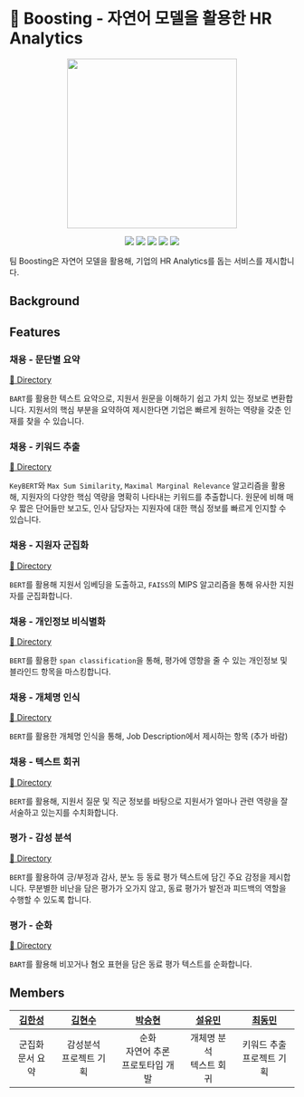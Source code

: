 # 🚀 Boosting - 자연어 모델을 활용한 HR Analytics
<p align="center">
  <img width=300 src=https://user-images.githubusercontent.com/105059564/219948000-5174245a-ac16-4bc4-b3e8-32028dcee6a5.svg>
</p>

<p align="center">
  <img src="https://img.shields.io/badge/Python-3776AB?style=for-the-badge&logo=Python&logoColor=white">
  <img src="https://img.shields.io/badge/PyTorch-EE4C2C?style=for-the-badge&logo=Pytorch&logoColor=white">
  <img src="https://img.shields.io/badge/FAISS-4080B4?style=for-the-badge&logoColor=black">
  <img src="https://img.shields.io/badge/Transformers-F0DB4E?style=for-the-badge&logoColor=black">
  <img src="https://img.shields.io/badge/React-61DAFB?style=for-the-badge&logo=React&logoColor=black">
</p>

팀 Boosting은 자연어 모델을 활용해, 기업의 HR Analytics를 돕는 서비스를 제시합니다.

## Background



## Features
### 채용 - 문단별 요약
[🔗 Directory]()

[comment]: <> (한정된 시간과 인력으로, 다수의 지원서를 면밀히 검토하는 것은 매우 어렵고 비효율적입니다.)

```BART```를 활용한 텍스트 요약으로, 지원서 원문을 이해하기 쉽고 가치 있는 정보로 변환합니다. 지원서의 핵심 부분을 요약하여 제시한다면 기업은 빠르게 원하는 역량을 갖춘 인재를 찾을 수 있습니다.

### 채용 - 키워드 추출
[🔗 Directory]()

[comment]: <> (지원서의 키워드를 추출하여, 간단한 정보만으로 지원자의 성향과 경험을 파악할 수 있습니다. 자연어 모델을 통해, 기존의 단순 단어 일치 여부를 지표로 하는 알고리즘을 넘어, 보다 의미있는 결과물을 도출하고자 합니다.)

```KeyBERT```와 ```Max Sum Similarity```, ```Maximal Marginal Relevance``` 알고리즘을 활용해, 지원자의 다양한 핵심 역량을 명확히 나타내는 키워드를 추출합니다. 원문에 비해 매우 짧은 단어들만 보고도, 인사 담당자는 지원자에 대한 핵심 정보를 빠르게 인지할 수 있습니다.


### 채용 - 지원자 군집화
[🔗 Directory]()

[comment]: <> (다수의 지원자의 특성을 모두 기억하는 것은 불가능합니다. 이미 보았던 정보를 다시 확인하는 과정은 채용 과정 중 비효율을 초래합니다.)

```BERT```를 활용해 지원서 임베딩을 도출하고, ```FAISS```의 MIPS 알고리즘을 통해 유사한 지원자를 군집화합니다.

### 채용 - 개인정보 비식별화
[🔗 Directory]()

[comment]: <> (직무와 무관한 개인정보 및 블라인드 항목을 검토하기 위해서는 많은 시간을 소모해야 하며, 채용 담당자가 해당 항목을 보는 경우, 지원자에 대한 공정하지 못한 평가가 이루어질 수 있습니다.)

```BERT```를 활용한 ```span classification```을 통해, 평가에 영향을 줄 수 있는 개인정보 및 블라인드 항목을 마스킹합니다.

### 채용 - 개체명 인식
[🔗 Directory]()

[comment]: <> (지원서는 지원자의 세부 역량을 살펴보기 위한 수단이지만, 모든 지원서를 상세히 읽는 것은 불가능합니다. 긴 지원서에서 기업이 원하는 역량을 찾기 위해서는 많은 시간이 소모됩니다.)

```BERT```를 활용한 개체명 인식을 통해, Job Description에서 제시하는 항목 (추가 바람)

### 채용 - 텍스트 회귀
[🔗 Directory]()

[comment]: <> (지원서는 지원자의 세부 역량을 살펴보기 위한 수단이지만, 모든 지원서를 상세히 읽는 것은 불가능합니다. 긴 지원서에서 기업이 원하는 역량을 찾기 위해서는 많은 시간이 소모됩니다.)

```BERT```를 활용해, 지원서 질문 및 직군 정보를 바탕으로 지원서가 얼마나 관련 역량을 잘 서술하고 있는지를 수치화합니다. 

### 평가 - 감성 분석
[🔗 Directory]()

```BERT```를 활용하여 긍/부정과 감사, 분노 등 동료 평가 텍스트에 담긴 주요 감정을 제시합니다. 무분별한 비난을 담은 평가가 오가지 않고, 동료 평가가 발전과 피드백의 역할을 수행할 수 있도록 합니다.

### 평가 - 순화
[🔗 Directory]()

```BART```를 활용해 비꼬거나 혐오 표현을 담은 동료 평가 텍스트를 순화합니다.

## Members
| [김한성]() | [김현수]() | [박승현]() | [설유민]() | [최동민]() |
|:-:|:-:|:-:|:-:|:-:|
| 군집화<br>문서 요약 | 감성분석<br>프로젝트 기획 | 순화<br>자연어 추론<br>프로토타입 개발 | 개체명 분석<br>텍스트 회귀 | 키워드 추출<br>프로젝트 기획 |
